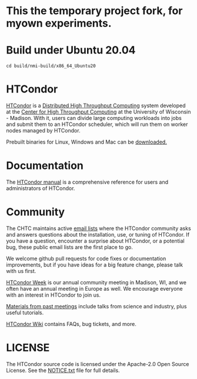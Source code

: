 # This the temporary project fork, for myown experiments.

# Build under Ubuntu 20.04

```
cd build/nmi-build/x86_64_Ubuntu20
```

# HTCondor

[HTCondor](https://research.cs.wisc.edu/htcondor/) is a
[Distributed High Throughput Computing](https://en.wikipedia.org/wiki/High-throughput_computing)
system developed at the
[Center for High Throughput Computing](http://chtc.cs.wisc.edu/)
at the University of Wisconsin - Madison.  With it, users can divide large
computing workloads into jobs and submit them to an HTCondor scheduler,
which will run them on worker nodes managed by HTCondor.

Prebuilt binaries for Linux, Windows and Mac can be
[downloaded.](https://research.cs.wisc.edu/htcondor/downloads/)

# Documentation

The [HTCondor manual](https://research.cs.wisc.edu/htcondor/manual/) is a
comprehensive reference for users and administrators of HTCondor.

# Community

The CHTC maintains active [email lists](https://research.cs.wisc.edu/htcondor/mail-lists/)
where the HTCondor community asks and answers questions about the installation,
use, or tuning of HTCondor.  If you have a question, encounter a surprise about
HTCondor, or a potential bug, these public email lists are the first place to go.

We welcome github pull requests for code fixes or documentation improvements, but if
you have ideas for a big feature change, please talk with us first.

[HTCondor Week](https://research.cs.wisc.edu/htcondor/HTCondorWeek2020/index.html)
is our annual community meeting in Madison, WI, and we often have an annual
meeting in Europe as well. We encourage everyone with an interest in HTCondor
to join us.

[Materials from past meetings](https://research.cs.wisc.edu/htcondor/past_condor_weeks.html)
include talks from science and industry, plus useful tutorials.

[HTCondor Wiki](http://condor-wiki.cs.wisc.edu/index.cgi/wiki) contains FAQs,
bug tickets, and more.

# LICENSE

The HTCondor source code is licensed under the Apache-2.0 Open Source License.
See the [NOTICE.txt](NOTICE.txt) file for full details.
